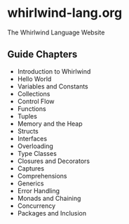 # whirlwind-lang.org

The Whirlwind Language Website

## Guide Chapters

- Introduction to Whirlwind
- Hello World
- Variables and Constants
- Collections
- Control Flow
- Functions
- Tuples
- Memory and the Heap
- Structs
- Interfaces
- Overloading
- Type Classes
- Closures and Decorators
- Captures
- Comprehensions
- Generics
- Error Handling
- Monads and Chaining
- Concurrency
- Packages and Inclusion
